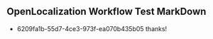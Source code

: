 ## OpenLocalization Workflow Test MarkDown
* 6209fa1b-55d7-4ce3-973f-ea070b435b05 
thanks!<!--HONumber=Mar16_HO4-->
